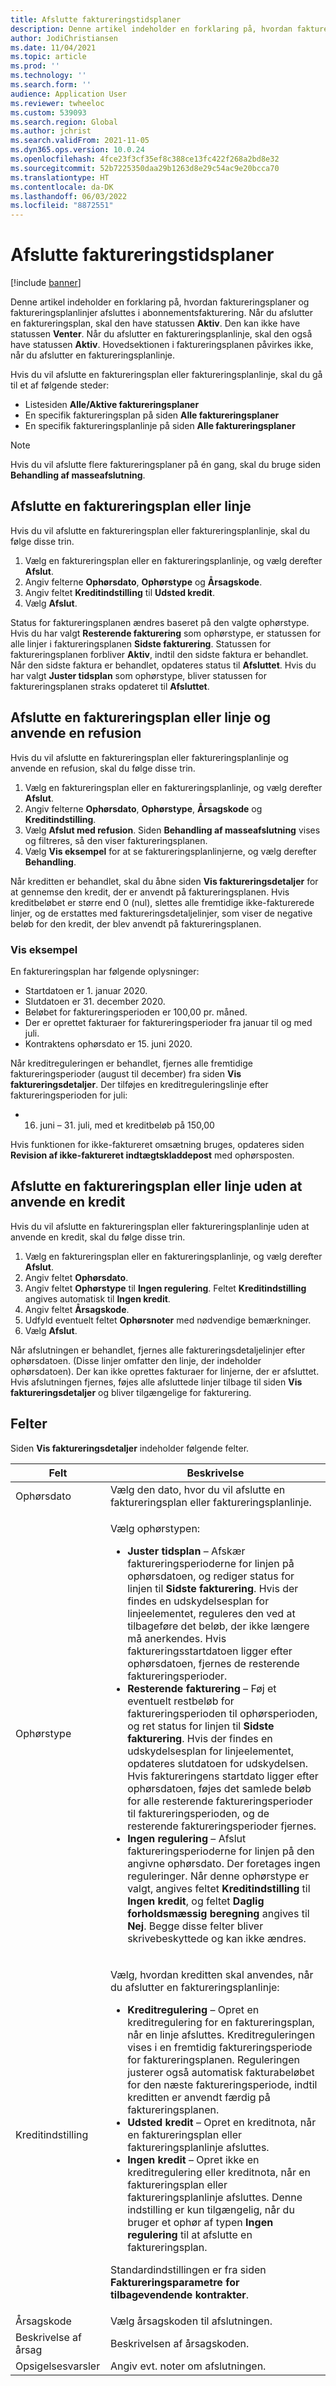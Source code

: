 ```yaml
---
title: Afslutte faktureringstidsplaner
description: Denne artikel indeholder en forklaring på, hvordan faktureringsplaner og faktureringsplanlinjer afsluttes i abonnementsfakturering.
author: JodiChristiansen
ms.date: 11/04/2021
ms.topic: article
ms.prod: ''
ms.technology: ''
ms.search.form: ''
audience: Application User
ms.reviewer: twheeloc
ms.custom: 539093
ms.search.region: Global
ms.author: jchrist
ms.search.validFrom: 2021-11-05
ms.dyn365.ops.version: 10.0.24
ms.openlocfilehash: 4fce23f3cf35ef8c388ce13fc422f268a2bd8e32
ms.sourcegitcommit: 52b7225350daa29b1263d8e29c54ac9e20bcca70
ms.translationtype: HT
ms.contentlocale: da-DK
ms.lasthandoff: 06/03/2022
ms.locfileid: "8872551"
---
```

# <a name="terminate-billing-schedules"></a>Afslutte faktureringstidsplaner

[!include [banner](../includes/banner.md)]

Denne artikel indeholder en forklaring på, hvordan faktureringsplaner og faktureringsplanlinjer afsluttes i abonnementsfakturering. Når du afslutter en faktureringsplan, skal den have statussen **Aktiv**. Den kan ikke have statussen **Venter**. Når du afslutter en faktureringsplanlinje, skal den også have statussen **Aktiv**. Hovedsektionen i faktureringsplanen påvirkes ikke, når du afslutter en faktureringsplanlinje.

Hvis du vil afslutte en faktureringsplan eller faktureringsplanlinje, skal du gå til et af følgende steder:

- Listesiden **Alle/Aktive faktureringsplaner**
- En specifik faktureringsplan på siden **Alle faktureringsplaner**
- En specifik faktureringsplanlinje på siden **Alle faktureringsplaner**

> [!NOTE]
> Hvis du vil afslutte flere faktureringsplaner på én gang, skal du bruge siden **Behandling af masseafslutning**.

## <a name="terminate-a-billing-schedule-or-line"></a>Afslutte en faktureringsplan eller linje

Hvis du vil afslutte en faktureringsplan eller faktureringsplanlinje, skal du følge disse trin.

1. Vælg en faktureringsplan eller en faktureringsplanlinje, og vælg derefter **Afslut**. 
2. Angiv felterne **Ophørsdato**, **Ophørstype** og **Årsagskode**.
3. Angiv feltet **Kreditindstilling** til **Udsted kredit**.
4. Vælg **Afslut**.

Status for faktureringsplanen ændres baseret på den valgte ophørstype. Hvis du har valgt **Resterende fakturering** som ophørstype, er statussen for alle linjer i faktureringsplanen **Sidste fakturering**. Statussen for faktureringsplanen forbliver **Aktiv**, indtil den sidste faktura er behandlet. Når den sidste faktura er behandlet, opdateres status til **Afsluttet**. Hvis du har valgt **Juster tidsplan** som ophørstype, bliver statussen for faktureringsplanen straks opdateret til **Afsluttet**.

## <a name="terminate-a-billing-schedule-or-line-and-apply-a-refund"></a>Afslutte en faktureringsplan eller linje og anvende en refusion

Hvis du vil afslutte en faktureringsplan eller faktureringsplanlinje og anvende en refusion, skal du følge disse trin.

1. Vælg en faktureringsplan eller en faktureringsplanlinje, og vælg derefter **Afslut**.
2. Angiv felterne **Ophørsdato**, **Ophørstype**, **Årsagskode** og **Kreditindstilling**.
3. Vælg **Afslut med refusion**. Siden **Behandling af masseafslutning** vises og filtreres, så den viser faktureringsplanen.
4. Vælg **Vis eksempel** for at se faktureringsplanlinjerne, og vælg derefter **Behandling**.

Når kreditten er behandlet, skal du åbne siden **Vis faktureringsdetaljer** for at gennemse den kredit, der er anvendt på faktureringsplanen. Hvis kreditbeløbet er større end 0 (nul), slettes alle fremtidige ikke-fakturerede linjer, og de erstattes med faktureringsdetaljelinjer, som viser de negative beløb for den kredit, der blev anvendt på faktureringsplanen.

### <a name="view-example"></a>Vis eksempel

En faktureringsplan har følgende oplysninger:

- Startdatoen er 1. januar 2020.
- Slutdatoen er 31. december 2020.
- Beløbet for faktureringsperioden er 100,00 pr. måned.
- Der er oprettet fakturaer for faktureringsperioder fra januar til og med juli.
- Kontraktens ophørsdato er 15. juni 2020.

Når kreditreguleringen er behandlet, fjernes alle fremtidige faktureringsperioder (august til december) fra siden **Vis faktureringsdetaljer**. Der tilføjes en kreditreguleringslinje efter faktureringsperioden for juli:

- 16. juni – 31. juli, med et kreditbeløb på 150,00

Hvis funktionen for ikke-faktureret omsætning bruges, opdateres siden **Revision af ikke-faktureret indtægtskladdepost** med ophørsposten.

## <a name="terminate-a-billing-schedule-or-line-without-applying-a-credit"></a>Afslutte en faktureringsplan eller linje uden at anvende en kredit

Hvis du vil afslutte en faktureringsplan eller faktureringsplanlinje uden at anvende en kredit, skal du følge disse trin.

1. Vælg en faktureringsplan eller en faktureringsplanlinje, og vælg derefter **Afslut**.
2. Angiv feltet **Ophørsdato**.
3. Angiv feltet **Ophørstype** til **Ingen regulering**. Feltet **Kreditindstilling** angives automatisk til **Ingen kredit**.
3. Angiv feltet **Årsagskode**.
4. Udfyld eventuelt feltet **Ophørsnoter** med nødvendige bemærkninger.
5. Vælg **Afslut**. 

Når afslutningen er behandlet, fjernes alle faktureringsdetaljelinjer efter ophørsdatoen. (Disse linjer omfatter den linje, der indeholder ophørsdatoen). Der kan ikke oprettes fakturaer for linjerne, der er afsluttet. Hvis afslutningen fjernes, føjes alle afsluttede linjer tilbage til siden **Vis faktureringsdetaljer** og bliver tilgængelige for fakturering.

## <a name="fields"></a>Felter

Siden **Vis faktureringsdetaljer** indeholder følgende felter.

| Felt | Beskrivelse |
|-------|-------------| 
| Ophørsdato | Vælg den dato, hvor du vil afslutte en faktureringsplan eller faktureringsplanlinje. |
| Ophørstype | <p>Vælg ophørstypen:</p><ul><li>**Juster tidsplan** – Afskær faktureringsperioderne for linjen på ophørsdatoen, og rediger status for linjen til **Sidste fakturering**. Hvis der findes en udskydelsesplan for linjeelementet, reguleres den ved at tilbageføre det beløb, der ikke længere må anerkendes. Hvis faktureringsstartdatoen ligger efter ophørsdatoen, fjernes de resterende faktureringsperioder.</li><li>**Resterende fakturering** – Føj et eventuelt restbeløb for faktureringsperioden til ophørsperioden, og ret status for linjen til **Sidste fakturering**. Hvis der findes en udskydelsesplan for linjeelementet, opdateres slutdatoen for udskydelsen. Hvis faktureringens startdato ligger efter ophørsdatoen, føjes det samlede beløb for alle resterende faktureringsperioder til faktureringsperioden, og de resterende faktureringsperioder fjernes.</li><li>**Ingen regulering** – Afslut faktureringsperioderne for linjen på den angivne ophørsdato. Der foretages ingen reguleringer. Når denne ophørstype er valgt, angives feltet **Kreditindstilling** til **Ingen kredit**, og feltet **Daglig forholdsmæssig beregning** angives til **Nej**. Begge disse felter bliver skrivebeskyttede og kan ikke ændres.</li></ul> |
| Kreditindstilling | <p>Vælg, hvordan kreditten skal anvendes, når du afslutter en faktureringsplanlinje:</p><ul><li>**Kreditregulering** – Opret en kreditregulering for en faktureringsplan, når en linje afsluttes. Kreditreguleringen vises i en fremtidig faktureringsperiode for faktureringsplanen. Reguleringen justerer også automatisk fakturabeløbet for den næste faktureringsperiode, indtil kreditten er anvendt færdig på faktureringsplanen.</li><li>**Udsted kredit** – Opret en kreditnota, når en faktureringsplan eller faktureringsplanlinje afsluttes.</li><li>**Ingen kredit** – Opret ikke en kreditregulering eller kreditnota, når en faktureringsplan eller faktureringsplanlinje afsluttes. Denne indstilling er kun tilgængelig, når du bruger et ophør af typen **Ingen regulering** til at afslutte en faktureringsplan.</li></ul><p>Standardindstillingen er fra siden **Faktureringsparametre for tilbagevendende kontrakter**.</p> |
| Årsagskode | Vælg årsagskoden til afslutningen. |
| Beskrivelse af årsag | Beskrivelsen af årsagskoden. |
| Opsigelsesvarsler | Angiv evt. noter om afslutningen. |

<!--## Additional information-->

